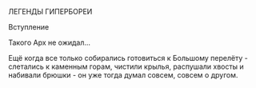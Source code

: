 ЛЕГЕНДЫ ГИПЕРБОРЕИ

Вступление

Такого Арх не ожидал...

Ещё когда все только собирались готовиться к Большому перелёту - слетались к каменным горам, чистили крылья, распушали хвосты и набивали брюшки - он уже тогда думал совсем, совсем о другом.
